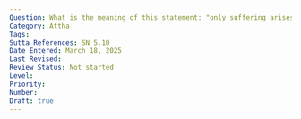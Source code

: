 ```yaml
---
Question: What is the meaning of this statement: "only suffering arises, only suffering ceases."
Category: Attha
Tags:
Sutta References: SN 5.10
Date Entered: March 18, 2025
Last Revised:
Review Status: Not started
Level: 
Priority: 
Number: 
Draft: true
---
```

